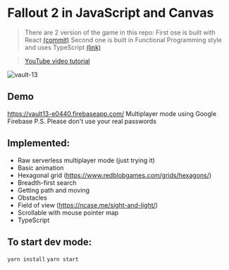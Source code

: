 # Fallout 2 in JavaScript and Canvas

> There are 2 version of the game in this repo:
> First ose is built with React [(commit)](https://github.com/RinatRezyapov/Vault-13/commit/3cdad138492932fc042d4408a6185c80f4dcc9f4)
> Second one is built in Functional Programming style and uses TypeScript [(link)](https://github.com/RinatRezyapov/Vault-13/commit/c38eba8e30b26020bb85ed537e3e9c96e76bd2b6) 

>[YouTube video tutorial](https://www.youtube.com/playlist?list=PLshG9vHWHGOgPIs2oarf1ZBTho5Jbg9JF)

![vault-13](https://twitter.com/i/status/1332634490947121164)

## Demo
https://vault13-e0440.firebaseapp.com/
Multiplayer mode using Google Firebase
P.S. Please don't use your real passwords

## Implemented: 

* Raw serverless multiplayer mode (just trying it)
* Basic animation
* Hexagonal grid (https://www.redblobgames.com/grids/hexagons/)
* Breadth-first search
* Getting path and moving
* Obstacles
* Field of view (https://ncase.me/sight-and-light/)
* Scrollable with mouse pointer map
* TypeScript


## To start dev mode:
```yarn install```
```yarn start```
